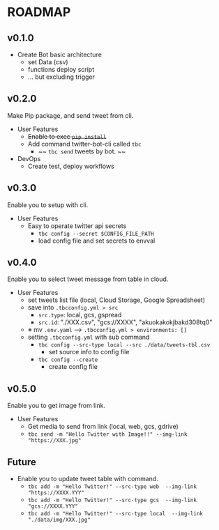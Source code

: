 # ROADMAP

## v0.1.0

- Create Bot basic architecture
  - set Data (csv)
  - functions deploy script
  - ... but excluding trigger

## v0.2.0

Make Pip package, and send tweet from cli.

- User Features
  - ~~Enable to exec `pip install`~~
  - Add command twitter-bot-cli called `tbc`
    - ~~ `tbc send` tweets by bot. ~~
- DevOps
  - Create test, deploy workflows


## v0.3.0

Enable you to setup with cli.

- User Features
  - Easy to operate twitter api secrets
    - `tbc config --secret $CONFIG_FILE_PATH`
    - load config file and set secrets to envval


## v0.4.0

Enable you to select tweet message from table in cloud.

- User Features
  - set tweets list file (local, Cloud Storage, Google Spreadsheet)
  - save into `.tbcconfig.yml > src`
    - `src.type`: local, gcs, gspread
    - `src.id`: "./XXX.csv", "gcs://XXXX", "akuokakokjbakd308tq0"
  - ※ mv `.env.yaml` --> `.tbcconfig.yml > environments: []`
  - setting `.tbcconfig.yml` with sub command
    - `tbc config --src-type local --src ./data/tweets-tbl.csv`
      - set source info to config file
    - `tbc config --create`
      - create config file


## v0.5.0

Enable you to get image from link.

- User Features
  - Get media to send from link (local, web, gcs, gdrive)
  - `tbc send -m "Hello Twitter with Image!!" --img-link "https://XXX.jpg"`



## Future

- Enable you to update tweet table with command.
  - `tbc add -m "Hello Twitter!" --src-type web  --img-link "https://XXXX.YYY"`
  - `tbc add -m "Hello Twitter!" --src-type gcs  --img-link "gcs://XXXX.YYY"`
  - `tbc add -m "Hello Twitter!" --src-type local  --img-link "./data/img/XXX.jpg"`


